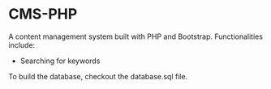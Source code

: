 # CMS-PHP

A content management system built with PHP and Bootstrap.
Functionalities include:
- Searching for keywords

To build the database, checkout the database.sql file.
